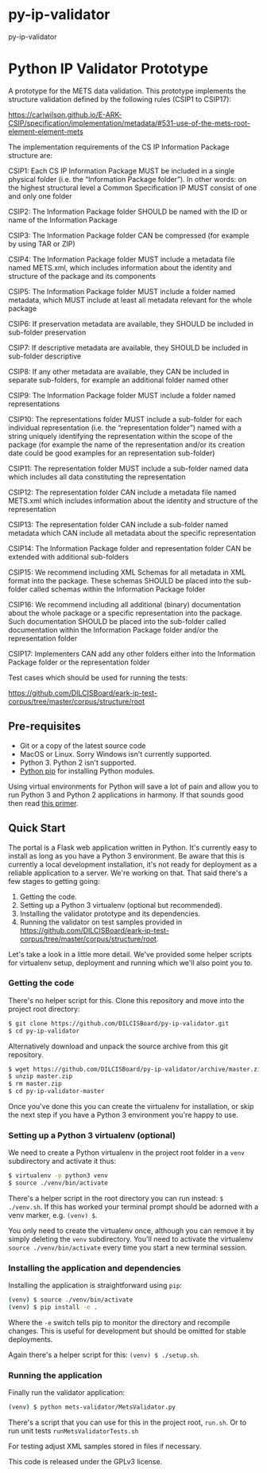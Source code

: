 # py-ip-validator
py-ip-validator

Python IP Validator Prototype
==============================
A prototype for the METS data validation. This prototype implements the structure validation defined by the following rules (CSIP1 to CSIP17):
 
https://carlwilson.github.io/E-ARK-CSIP/specification/implementation/metadata/#531-use-of-the-mets-root-element-element-mets

The implementation requirements of the CS IP Information Package structure are:

CSIP1: Each CS IP Information Package MUST be included in a single physical folder (i.e. the “Information Package folder”). In other words: on the highest structural level a Common Specification IP MUST consist of one and only one folder

CSIP2: The Information Package folder SHOULD be named with the ID or name of the Information Package

CSIP3: The Information Package folder CAN be compressed (for example by using TAR or ZIP)

CSIP4: The Information Package folder MUST include a metadata file named METS.xml, which includes information about the identity and structure of the package and its components 

CSIP5: The Information Package folder MUST include a folder named metadata, which MUST include at least all metadata relevant for the whole package

CSIP6: If preservation metadata are available, they SHOULD be included in sub-folder preservation

CSIP7: If descriptive metadata are available, they SHOULD be included in sub-folder descriptive

CSIP8: If any other metadata are available, they CAN be included in separate sub-folders, for example an additional folder named other

CSIP9: The Information Package folder MUST include a folder named representations

CSIP10: The representations folder MUST include a sub-folder for each individual representation (i.e. the “representation folder”) named with a string uniquely identifying the representation within the scope of the package (for example the name of the representation and/or its creation date could be good examples for an representation sub-folder) 

CSIP11: The representation folder MUST include a sub-folder named data which includes all data constituting the representation 

CSIP12: The representation folder CAN include a metadata file named METS.xml which includes information about the identity and structure of the representation

CSIP13: The representation folder CAN include a sub-folder named metadata which CAN include all metadata about the specific representation

CSIP14: The Information Package folder and representation folder CAN be extended with additional sub-folders

CSIP15: We recommend including XML Schemas for all metadata in XML format into the package. These schemas SHOULD be placed into the sub-folder called schemas within the Information Package folder

CSIP16: We recommend including all additional (binary) documentation about the whole package or a specific representation into the package. Such documentation SHOULD be placed into the sub-folder called documentation within the Information Package folder and/or the representation folder

CSIP17: Implementers CAN add any other folders either into the Information Package folder or the representation folder

Test cases which should be used for running the tests:
 
https://github.com/DILCISBoard/eark-ip-test-corpus/tree/master/corpus/structure/root

Pre-requisites
--------------
 - Git or a copy of the latest source code
 - MacOS or Linux. Sorry Windows isn't currently supported.
 - Python 3. Python 2 isn't supported.
 - [Python pip](https://pip.pypa.io/en/stable/) for installing Python modules.

Using virtual environments for Python will save a lot of pain and allow you to
run Python 3 and Python 2 applications in harmony. If that sounds good then read [this primer](http://docs.python-guide.org/en/latest/dev/virtualenvs/).

Quick Start
-----------
The portal is a Flask web application written in Python. It's currently easy to install as long as you have a Python 3 environment. Be aware that this is currently a local development installation, it's not ready for deployment as a reliable application to a server. We're working on that. That said there's a few stages to getting going:
1. Getting the code.
2. Setting up a Python 3 virtualenv (optional but recommended).
3. Installing the validator prototype and its dependencies.
4. Running the validator on test samples provided in https://github.com/DILCISBoard/eark-ip-test-corpus/tree/master/corpus/structure/root.

Let's take a look in a little more detail. We've provided some helper scripts for virtualenv setup, deployment and running which we'll also point you to.

### Getting the code
There's no helper script for this. Clone this repository and move into the project root directory:
````bash
$ git clone https://github.com/DILCISBoard/py-ip-validator.git
$ cd py-ip-validator
````
Alternatively download and unpack the source archive from this git repository.
````bash
$ wget https://github.com/DILCISBoard/py-ip-validator/archive/master.zip
$ unzip master.zip
$ rm master.zip
$ cd py-ip-validator-master
````
Once you've done this you can create the virtualenv for installation, or skip the next step if you have a Python 3 environment you're happy to use.

### Setting up a Python 3 virtualenv (optional)
We need to create a Python virtualenv in the project root folder in a `venv` subdirectory and activate it thus:
````bash
$ virtualenv -p python3 venv
$ source ./venv/bin/activate
````
There's a helper script in the root directory you can run instead:
`$ ./venv.sh`. If this has worked your terminal prompt should be adorned with a venv marker, e.g. `(venv) $`.

You only need to create the virtualenv once, although you can remove it by simply deleting the `venv` subdirectory. You'll need to activate the virtualenv `source ./venv/bin/activate` every time you start a new terminal session.

### Installing the application and dependencies
Installing the application is straightforward using `pip`:
````bash
(venv) $ source ./venv/bin/activate
(venv) $ pip install -e .
````
Where the `-e` switch tells pip to monitor the directory and recompile changes. This is useful for development but should be omitted for stable deployments.

Again there's a helper script for this: `(venv) $ ./setup.sh`.


### Running the application
Finally run the validator application:

````bash
(venv) $ python mets-validator/MetsValidator.py
````
There's a script that you can use for this in the project root, `run.sh`. 
Or to run unit tests `runMetsValidatorTests.sh`

For testing adjust XML samples stored in files if necessary.

This code is released under the GPLv3 license. 
